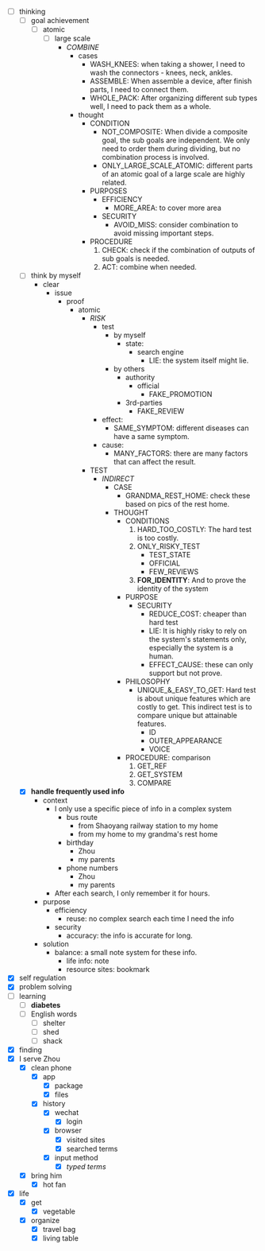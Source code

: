 - [ ] thinking
    - [ ] goal achievement
        - [ ] atomic
            - [ ] large scale
                - *COMBINE*
                    - cases
                        - WASH_KNEES: when taking a shower, I need to wash the connectors - knees, neck, ankles.
                        - ASSEMBLE: When assemble a device, after finish parts, I need to connect them.
                        - WHOLE_PACK: After organizing different sub types well, I need to pack them as a whole.
                    - thought
                        - CONDITION
                            - NOT_COMPOSITE: When divide a composite goal, the sub goals are independent. We only need to order them during dividing, but no combination process is involved.
                            - ONLY_LARGE_SCALE_ATOMIC: different parts of an atomic goal of a large scale are highly related. 
                        - PURPOSES
                            - EFFICIENCY
                                - MORE_AREA: to cover more area
                            - SECURITY
                                - AVOID_MISS: consider combination to avoid missing important steps.
                        - PROCEDURE
                            1. CHECK: check if the combination of outputs of sub goals is needed.
                            2. ACT: combine when needed.
    - [ ] think by myself
        - clear
            - issue
                - proof
                    - atomic
                        - *RISK*
                            - test
                                - by myself
                                    - state:
                                        - search engine
                                            - LIE: the system itself might lie.
                                - by others
                                    - authority
                                        - official
                                            - FAKE_PROMOTION
                                    - 3rd-parties
                                        - FAKE_REVIEW
                            - effect: 
                                - SAME_SYMPTOM: different diseases can have a same symptom.
                            - cause:
                                - MANY_FACTORS: there are many factors that can affect the result.
                        - TEST
                            - *INDIRECT*
                                - CASE
                                    - GRANDMA_REST_HOME: check these based on pics of the rest home.
                                - THOUGHT
                                    - CONDITIONS
                                        1. HARD_TOO_COSTLY: The hard test is too costly.
                                        2. ONLY_RISKY_TEST
                                            - TEST_STATE
                                            - OFFICIAL
                                            - FEW_REVIEWS
                                        3. **FOR_IDENTITY**: And to prove the identity of the system
                                    - PURPOSE
                                        - SECURITY
                                            - REDUCE_COST: cheaper than hard test 
                                            - LIE: It is highly risky to rely on the system's statements only, especially the system is a human.
                                            - EFFECT_CAUSE: these can only support but not prove.
                                    - PHILOSOPHY
                                        - UNIQUE_&_EASY_TO_GET: Hard test is about unique features which are costly to get. This indirect test is to compare unique but attainable features.
                                            - ID
                                            - OUTER_APPEARANCE
                                            - VOICE
                                    - PROCEDURE: comparison
                                        1. GET_REF
                                        2. GET_SYSTEM
                                        3. COMPARE
    - [x] **handle frequently used info**
        - context
            - I only use a specific piece of info in a complex system
                - bus route 
                    - from Shaoyang railway station to my home
                    - from my home to my grandma's rest home
                - birthday
                    - Zhou
                    - my parents
                - phone numbers
                    - Zhou
                    - my parents
            - After each search, I only remember it for hours.
        - purpose
            - efficiency
                - reuse: no complex search each time I need the info
            - security
                - accuracy: the info is accurate for long.
        - solution
            - balance: a small note system for these info.
                - life info: note
                - resource sites: bookmark
- [x] self regulation
- [x] problem solving
- [ ] learning
    - [ ] **diabetes**
    - [ ] English words
        - [ ] shelter
        - [ ] shed
        - [ ] shack
- [x] finding
- [x] I serve Zhou
    - [x] clean phone 
        - [x] app
            - [x] package
            - [x] files
        - [x] history
            - [x] wechat
                - [x] login
            - [x] browser
                - [x] visited sites
                - [x] searched terms
            - [x] input method
                - [x] *typed terms*
    - [x] bring him
        - [x] hot fan
- [x] life
    - [x] get
        - [x] vegetable
    - [x] organize
        - [x] travel bag
        - [x] living table
